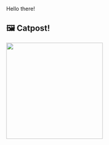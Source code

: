 Hello there!



## 🖼️ Catpost!

<sub>
    <img src="https://cdn2.thecatapi.com/images/MTgzNTU1MQ.jpg" height="256">
</sub>

